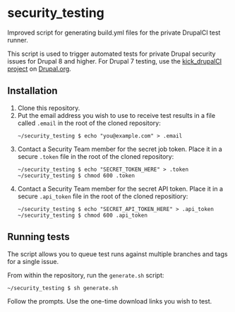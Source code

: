 # security_testing
Improved script for generating build.yml files for the private DrupalCI test runner.

This script is used to trigger automated tests for private Drupal security issues for Drupal 8 and higher. 
For Drupal 7 testing, use the [kick_drupalCI project](https://www.drupal.org/project/kick_drupalci) on
[Drupal.org](https://www.drupal.org/).

## Installation

1. Clone this repository.
2. Put the email address you wish to use to receive test results in a file called `.email` 
   in the root of the cloned repository:
   ```
   ~/security_testing $ echo "you@example.com" > .email
   ```
3. Contact a Security Team member for the secret job token. Place it in a secure `.token` file
   in the root of the cloned repository:
   ```
   ~/security_testing $ echo "SECRET_TOKEN_HERE" > .token
   ~/security_testing $ chmod 600 .token
   ```
4. Contact a Security Team member for the secret API token. Place it in a secure `.api_token`
   file in the root of the cloned repositiory:
   ```
   ~/security_testing $ echo "SECRET_API_TOKEN_HERE" > .api_token
   ~/security_testing $ chmod 600 .api_token
   ```

## Running tests

The script allows you to queue test runs against multiple branches and tags for a single issue.

From within the repository, run the `generate.sh` script:
```
~/security_testing $ sh generate.sh
```

Follow the prompts. Use the one-time download links you wish to test.
